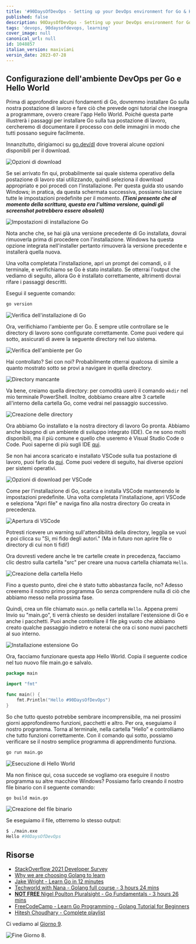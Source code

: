 ```yaml
---
title: '#90DaysOfDevOps - Setting up your DevOps environment for Go & Hello World - Day 8'
published: false
description: 90DaysOfDevOps - Setting up your DevOps environment for Go & Hello World
tags: 'devops, 90daysofdevops, learning'
cover_image: null
canonical_url: null
id: 1048857
italian_version: maxiviani
versin_date: 2023-07-28
---
```


## Configurazione dell'ambiente DevOps per Go e Hello World

Prima di approfondire alcuni fondamenti di Go, dovremmo installare Go sulla nostra postazione di lavoro e fare ciò che prevede ogni tutorial che insegna a programmare, ovvero creare l'app Hello World. Poiché questa parte illustrerà i passaggi per installare Go sulla tua postazione di lavoro, cercheremo di documentare il processo con delle immagini in modo che tutti possano seguire facilmente.

Innanzitutto, dirigiamoci su [go.dev/dl](https://go.dev/dl/) dove troverai alcune opzioni disponibili per il download.

![Opzioni di download](Images/Day8_Go1.png)

Se sei arrivato fin qui, probabilmente sai quale sistema operativo della postazione di lavoro stai utilizzando, quindi seleziona il download appropriato e poi procedi con l'installazione. Per questa guida sto usando Windows; in pratica, da questa schermata successiva, possiamo lasciare tutte le impostazioni predefinite per il momento. **_(Tieni presente che al momento della scrittura, questa era l'ultima versione, quindi gli screenshot potrebbero essere obsoleti)_**

![Impostazioni di installazione Go](Images/Day8_Go2.png)

Nota anche che, se hai già una versione precedente di Go installata, dovrai rimuoverla prima di procedere con l'installazione. Windows ha questa opzione integrata nell'installer pertanto rimuoverà la versione precedente e installerà quella nuova.

Una volta completata l'installazione, apri un prompt dei comandi, o il terminale, e verifichiamo se Go è stato installato. Se otterrai l'output che vediamo di seguito, allora Go è installato correttamente, altrimenti dovrai rifare i passaggi descritti.

Esegui il seguente comando:

```bash
go version
```

![Verifica dell'installazione di Go](Images/Day8_Go3.png)

Ora, verifichiamo l'ambiente per Go. È sempre utile controllare se le directory di lavoro sono configurate correttamente. Come puoi vedere qui sotto, assicurati di avere la seguente directory nel tuo sistema.

![Verifica dell'ambiente per Go](Images/Day8_Go4.png)

Hai controllato? Sei con noi? Probabilmente otterrai qualcosa di simile a quanto mostrato sotto se provi a navigare in quella directory.

![Directory mancante](Images/Day8_Go5.png)

Va bene, creiamo quella directory: per comodità userò il comando `mkdir` nel mio terminale PowerShell. Inoltre, dobbiamo creare altre 3 cartelle all'interno della cartella Go, come vedrai nel passaggio successivo.

![Creazione delle directory](Images/Day8_Go6.png)

Ora abbiamo Go installato e la nostra directory di lavoro Go pronta. Abbiamo anche bisogno di un ambiente di sviluppo integrato (IDE). Ce ne sono molti disponibili, ma il più comune e quello che useremo è Visual Studio Code o Code. Puoi saperne di più sugli IDE [qui](https://www.youtube.com/watch?v=vUn5akOlFXQ).

Se non hai ancora scaricato e installato VSCode sulla tua postazione di lavoro, puoi farlo da [qui](https://code.visualstudio.com/download). Come puoi vedere di seguito, hai diverse opzioni per sistemi operativi.

![Opzioni di download per VSCode](Images/Day8_Go7.png)

Come per l'installazione di Go, scarica e installa VSCode mantenendo le impostazioni predefinite. Una volta completata l'installazione, apri VSCode e seleziona "Apri file" e naviga fino alla nostra directory Go creata in precedenza.

![Apertura di VSCode](Images/Day8_Go8.png)

Potresti ricevere un warning sull'attendibilità della directory, leggila se vuoi e poi clicca su "Sì, mi fido degli autori." (Ma in futuro non aprire file o directory di cui non ti fidi!)

Ora dovresti vedere anche le tre cartelle create in precedenza, facciamo clic destro sulla cartella "src" per creare una nuova cartella chiamata `Hello`.

![Creazione della cartella Hello](Images/Day8_Go9.png)

Fino a questo punto, direi che è stato tutto abbastanza facile, no? Adesso creeremo il nostro primo programma Go senza comprendere nulla di ciò che abbiamo messo nella prossima fase.

Quindi, crea un file chiamato `main.go` nella cartella `Hello`. Appena premi Invio su "main.go", ti verrà chiesto se desideri installare l'estensione di Go e anche i pacchetti. Puoi anche controllare il file pkg vuoto che abbiamo creato qualche passaggio indietro e noterai che ora ci sono nuovi pacchetti al suo interno.

![Installazione estensione Go](Images/Day8_Go10.png)

Ora, facciamo funzionare questa app Hello World. Copia il seguente codice nel tuo nuovo file main.go e salvalo.

```go
package main

import "fmt"

func main() {
    fmt.Println("Hello #90DaysOfDevOps")
}
```

So che tutto questo potrebbe sembrare incomprensibile, ma nei prossimi giorni approfondiremo funzioni, pacchetti e altro. Per ora, eseguiamo il nostro programma. Torna al terminale, nella cartella "Hello" e controlliamo che tutto funzioni correttamente. Con il comando qui sotto, possiamo verificare se il nostro semplice programma di apprendimento funziona.

```bash
go run main.go
```

![Esecuzione di Hello World](Images/Day8_Go11.png)

Ma non finisce qui, cosa succede se vogliamo ora eseguire il nostro programma su altre macchine Windows? Possiamo farlo creando il nostro file binario con il seguente comando:

```bash
go build main.go
```

![Creazione del file binario](Images/Day8_Go12.png)

Se eseguiamo il file, otterremo lo stesso output:

```bash
$ ./main.exe
Hello #90DaysOfDevOps
```

## Risorse

- [StackOverflow 2021 Developer Survey](https://insights.stackoverflow.com/survey/2021)
- [Why we are choosing Golang to learn](https://www.youtube.com/watch?v=7pLqIIAqZD4&t=9s)
- [Jake Wright - Learn Go in 12 minutes](https://www.youtube.com/watch?v=C8LgvuEBraI&t=312s)
- [Techworld with Nana - Golang full course - 3 hours 24 mins](https://www.youtube.com/watch?v=yyUHQIec83I)
- [**NOT FREE** Nigel Poulton Pluralsight - Go Fundamentals - 3 hours 26 mins](https://www.pluralsight.com/courses/go-fundamentals)
- [FreeCodeCamp - Learn Go Programming - Golang Tutorial for Beginners](https://www.youtube.com/watch?v=YS4e4q9oBaU&t=1025s)
- [Hitesh Choudhary - Complete playlist](https://www.youtube.com/playlist?list=PLRAV69dS1uWSR89FRQGZ6q9BR2b44Tr9N)

Ci vediamo al [Giorno 9](day09.md).

![Fine Giorno 8](Images/Day8_Go13.png).
